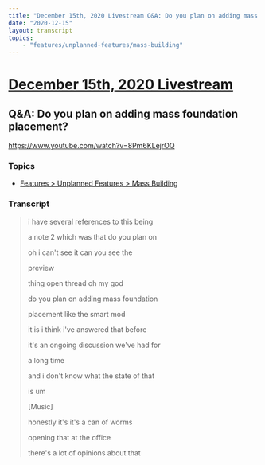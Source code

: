 ```yaml
---
title: "December 15th, 2020 Livestream Q&A: Do you plan on adding mass foundation placement?"
date: "2020-12-15"
layout: transcript
topics:
    - "features/unplanned-features/mass-building"
---
```

# [December 15th, 2020 Livestream](../2020-12-15.md)
## Q&A: Do you plan on adding mass foundation placement?
https://www.youtube.com/watch?v=8Pm6KLejrOQ

### Topics
* [Features > Unplanned Features > Mass Building](../topics/features/unplanned-features/mass-building.md)

### Transcript

> i have several references to this being
> 
> a note 2 which was that do you plan on
> 
> oh i can't see it can you see the
> 
> preview
> 
> thing open thread oh my god
> 
> do you plan on adding mass foundation
> 
> placement like the smart mod
> 
> it is i think i've answered that before
> 
> it's an ongoing discussion we've had for
> 
> a long time
> 
> and i don't know what the state of that
> 
> is um
> 
> [Music]
> 
> honestly it's it's a can of worms
> 
> opening that at the office
> 
> there's a lot of opinions about that
> 
